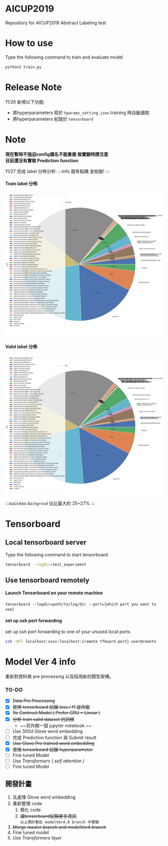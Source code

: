 # AICUP2019
Repository for AICUP2019 Abstract Labeling test
# How to use
Type the following command to train and evaluate model
``` bash
python3 train.py
```
# Release Note
11/26 新增以下功能:
- 將hyperparameters 寫於 `hparams_setting.json` training 時自動讀取
- 將hyperparameters 紀錄於 `tensorboard`
# Note
**現在暫時不強迫config檔名不能重複 做實驗時請注意**   
**目前還沒有實做 Prediction function**  
  
11/27 完成 label 分佈分析:
:::info
圖有點醜 金拍謝!
:::
#### Train label 分佈
![train_label_pie](train_label_pie.png)
#### Valid label 分佈
![valid_label_pie](valid_label_pie.png)
:::success
`Backgroud` 佔比最大約 25~27%
:::
# Tensorboard
## Local tensorboard server
Type the following command to start tensorboard  
``` bash
tensorboard --logdir=test_experiment
```
## Use tensorboard remotely
#### Launch Tensorboard on your remote machine
```
tensorboard --logdir=path/to/log/dir --port={which port you want to use}
```
#### set up ssh port forwarding
set up ssh port forwarding to one of your unused local ports  
``` bash
ssh -Nfl localhost:xxxx:localhost:{remote tfboard port} user@remote
```
# Model Ver 4 info
重新對資料做 pre processing 以及採用新的模型架構。

### TO-DO
- [x] ~~Data Pre Processing~~
- [x] ~~使用 tensorboard 紀錄 loss / f1 並作圖~~
- [x] ~~Re Contruct Model ( Prefer GRU + Linear )~~
- [x] ~~分析 train valid dataset 的詞頻~~
  - ~~另外開一個 jupyter notebook ~~
- [ ] Use 300d Glove word embedding
- [ ] 完成 Prediction function 與 Submit result
- [x] ~~Use Glove Pre trained word embedding~~  
- [x] ~~使用 tensorboard 紀錄 hyperparameter~~
- [ ] Fine tuned Model
- [ ] Use *Transformers ( self attention )*
- [ ] Fine tuned Model  

## 開發計畫
1. 先處理 Glove word embedding
2. 重新整理 code
   1. 簡化 code
   2. ~~讓tensorboard紀錄更多資訊~~  
`以上預計都在 modelVer4.0 branch 中實驗`
3. ~~Merge master branch and modelVer4 branch~~ 
4. Fine tuned model
5. Use *Transformers layer* 
